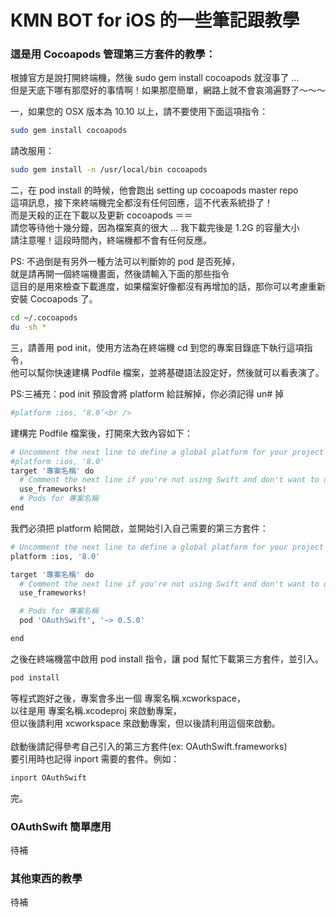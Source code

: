 # KMN BOT for iOS 的一些筆記跟教學

### 這是用 Cocoapods 管理第三方套件的教學：

根據官方是說打開終端機，然後 sudo gem install cocoapods 就沒事了 ...<br />
但是天底下哪有那麼好的事情啊！如果那麼簡單，網路上就不會哀鴻遍野了～～～<br />

一，如果您的 OSX 版本為 10.10 以上，請不要使用下面這項指令：<br />

```sh
sudo gem install cocoapods
```

請改服用：

```sh
sudo gem install -n /usr/local/bin cocoapods
```

二，在 pod install 的時候，他會跑出 setting up cocoapods master repo<br />
    這項訊息，接下來終端機完全都沒有任何回應，這不代表系統掛了！<br />
    而是天殺的正在下載以及更新 cocoapods ＝＝<br />
    請您等待他十幾分鐘，因為檔案真的很大 ... 我下載完後是 1.2G 的容量大小<br />
    請注意喔！這段時間內，終端機都不會有任何反應。<br />

PS: 不過倒是有另外一種方法可以判斷妳的 pod 是否死掉，<br />
就是請再開一個終端機畫面，然後請輸入下面的那些指令<br />
這目的是用來檢查下載進度，如果檔案好像都沒有再增加的話，那你可以考慮重新安裝 Cocoapods 了。

```sh
cd ~/.cocoapods
du -sh *
```

三，請善用 pod init，使用方法為在終端機 cd 到您的專案目錄底下執行這項指令，<br />
他可以幫你快速建構 Podfile 檔案，並將基礎語法設定好，然後就可以看表演了。<br />

PS:三補充：pod init 預設會將 platform 給註解掉，你必須記得 un# 掉<br />

```sh
#platform :ios, ‘8.0’<br />
```

建構完 Podfile 檔案後，打開來大致內容如下：<br />

```sh
# Uncomment the next line to define a global platform for your project
#platform :ios, '8.0'
target '專案名稱' do
  # Comment the next line if you're not using Swift and don't want to use dynamic frameworks
  use_frameworks!
  # Pods for 專案名稱
end
```

我們必須把 platform 給開啟，並開始引入自己需要的第三方套件：

```sh
# Uncomment the next line to define a global platform for your project
platform :ios, '8.0'

target '專案名稱' do
  # Comment the next line if you're not using Swift and don't want to use dynamic frameworks
  use_frameworks!

  # Pods for 專案名稱
  pod 'OAuthSwift', '~> 0.5.0'

end
```

之後在終端機當中啟用 pod install 指令，讓 pod 幫忙下載第三方套件，並引入。

```sh
pod install
```

等程式跑好之後，專案會多出一個 專案名稱.xcworkspace，<br />
以往是用 專案名稱.xcodeproj 來啟動專案，<br />
但以後請利用 xcworkspace 來啟動專案，但以後請利用這個來啟動。<br />
<br />
啟動後請記得參考自己引入的第三方套件(ex: OAuthSwift.frameworks)<br />
要引用時也記得 inport 需要的套件。例如：<br />

```Swift
inport OAuthSwift
```
完。

### OAuthSwift 簡單應用
待補

### 其他東西的教學
待補